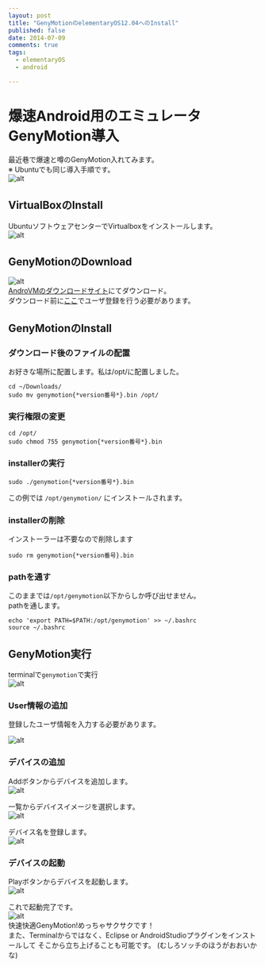 ```yaml
---
layout: post
title: "GenyMotionのelementaryOS12.04へのInstall"
published: false
date: 2014-07-09
comments: true
tags: 
  - elementaryOS
  - android

---
```


# 爆速Android用のエミュレータGenyMotion導入

最近巷で爆速と噂のGenyMotion入れてみます。   
※ Ubuntuでも同じ導入手順です。  
![alt](/images/genymotion.png "謎のおっさん")  



## VirtualBoxのInstall

UbuntuソフトウェアセンターでVirtualboxをインストールします。  
![alt](/images/software_center_virtualbox.png  "VirtualBoxのInstall")

<!-- more -->
## GenyMotionのDownload  

![alt](/images/androVM_download.png "AndroVMのダウンロードサイト")  
[AndroVMのダウンロードサイト](http://androvm.org/blog/download/)にてダウンロード。  
ダウンロード前に[ここ](https://cloud.genymotion.com/)でユーザ登録を行う必要があります。  

## GenyMotionのInstall

### ダウンロード後のファイルの配置

お好きな場所に配置します。私は/opt/に配置しました。

    cd ~/Downloads/
    sudo mv genymotion{*version番号*}.bin /opt/

### 実行権限の変更

    cd /opt/
    sudo chmod 755 genymotion{*version番号*}.bin

### installerの実行

    sudo ./genymotion{*version番号*}.bin

この例では `/opt/genymotion/` にインストールされます。

### installerの削除

インストーラーは不要なので削除します

    sudo rm genymotion{*version番号}.bin

### pathを通す

このままでは`/opt/genymotion`以下からしか呼び出せません。  
pathを通します。

    echo 'export PATH=$PATH:/opt/genymotion' >> ~/.bashrc
    source ~/.bashrc 

## GenyMotion実行

terminalで`genymotion`で実行  
![alt](/images/terminal_genymotion_launch.png "ターミナルから実行。おっさんのメガネ？")  

### User情報の追加

登録したユーザ情報を入力する必要があります。

![alt](/images/genymotion_set_password.png "ユーザ情報の追加")  


### デバイスの追加

Addボタンからデバイスを追加します。  
![alt](/images/genymotion_window.png "デバイスの追加")  

一覧からデバイスイメージを選択します。  
![alt](/images/genymotion_select_image.png "デバイスの選択")  

デバイス名を登録します。  
![alt](/images/genymotion_create_device.png "デバイス名の登録")  


### デバイスの起動  

Playボタンからデバイスを起動します。  
![alt](/images/genymotion_launch.png "デバイスの起動")  


これで起動完了です。  
![alt](/images/genymotion_launched_image.png "サクサク動くデバイスイメージが起動しました")  
快速快適GenyMotion!めっちゃサクサクです！  
また、Terminalからではなく、Eclipse or AndroidStudioプラグインをインストールして
そこから立ち上げることも可能です。  (むしろソッチのほうがおおいかな)

